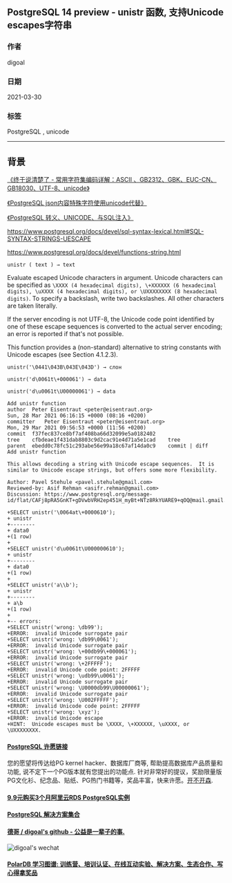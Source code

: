 ## PostgreSQL 14 preview - unistr 函数, 支持Unicode escapes字符串  
    
### 作者    
digoal    
    
### 日期    
2021-03-30     
    
### 标签    
PostgreSQL , unicode   
    
----    
    
## 背景    
  
[《终于说清楚了 - 常用字符集编码详解：ASCII 、GB2312、GBK、EUC-CN、GB18030、UTF-8、unicode》](../202101/20210119_05.md)    
  
[《PostgreSQL json内容特殊字符使用unicode代替》](../201808/20180822_02.md)    
  
[《PostgreSQL 转义、UNICODE、与SQL注入》](../201704/20170402_01.md)    
  
https://www.postgresql.org/docs/devel/sql-syntax-lexical.html#SQL-SYNTAX-STRINGS-UESCAPE  
  
https://www.postgresql.org/docs/devel/functions-string.html  
  
  
```unistr ( text ) → text```  
  
Evaluate escaped Unicode characters in argument. Unicode characters can be specified as ```\XXXX (4 hexadecimal digits), \+XXXXXX (6 hexadecimal digits), \uXXXX (4 hexadecimal digits), or \UXXXXXXXX (8 hexadecimal digits)```. To specify a backslash, write two backslashes. All other characters are taken literally.  
  
If the server encoding is not UTF-8, the Unicode code point identified by one of these escape sequences is converted to the actual server encoding; an error is reported if that's not possible.  
  
This function provides a (non-standard) alternative to string constants with Unicode escapes (see Section 4.1.2.3).  
  
```  
unistr('\0441\043B\043E\043D') → слон  
  
unistr('d\0061t\+000061') → data  
  
unistr('d\u0061t\U00000061') → data  
```  
  
  
```  
Add unistr function  
author	Peter Eisentraut <peter@eisentraut.org>	  
Sun, 28 Mar 2021 06:16:15 +0000 (08:16 +0200)  
committer	Peter Eisentraut <peter@eisentraut.org>	  
Mon, 29 Mar 2021 09:56:53 +0000 (11:56 +0200)  
commit	f37fec837ce8bf7af408ba66d32099e5a0182402  
tree	cfbdeae1f431dab8803c9d2cac91e4d71a5e1cad	tree  
parent	ebedd0c78fc51c293abe56e99a18c67af14da0c9	commit | diff  
Add unistr function  
  
This allows decoding a string with Unicode escape sequences.  It is  
similar to Unicode escape strings, but offers some more flexibility.  
  
Author: Pavel Stehule <pavel.stehule@gmail.com>  
Reviewed-by: Asif Rehman <asifr.rehman@gmail.com>  
Discussion: https://www.postgresql.org/message-id/flat/CAFj8pRA5GnKT+gDVwbVRH2ep451H_myBt+NTz8RkYUARE9+qOQ@mail.gmail.com  
```  
  
```  
+SELECT unistr('\0064at\+0000610');  
+ unistr   
+--------  
+ data0  
+(1 row)  
+  
+SELECT unistr('d\u0061t\U000000610');  
+ unistr   
+--------  
+ data0  
+(1 row)  
+  
+SELECT unistr('a\\b');  
+ unistr   
+--------  
+ a\b  
+(1 row)  
+  
+-- errors:  
+SELECT unistr('wrong: \db99');  
+ERROR:  invalid Unicode surrogate pair  
+SELECT unistr('wrong: \db99\0061');  
+ERROR:  invalid Unicode surrogate pair  
+SELECT unistr('wrong: \+00db99\+000061');  
+ERROR:  invalid Unicode surrogate pair  
+SELECT unistr('wrong: \+2FFFFF');  
+ERROR:  invalid Unicode code point: 2FFFFF  
+SELECT unistr('wrong: \udb99\u0061');  
+ERROR:  invalid Unicode surrogate pair  
+SELECT unistr('wrong: \U0000db99\U00000061');  
+ERROR:  invalid Unicode surrogate pair  
+SELECT unistr('wrong: \U002FFFFF');  
+ERROR:  invalid Unicode code point: 2FFFFF  
+SELECT unistr('wrong: \xyz');  
+ERROR:  invalid Unicode escape  
+HINT:  Unicode escapes must be \XXXX, \+XXXXXX, \uXXXX, or \UXXXXXXXX.  
```  
      
  
#### [PostgreSQL 许愿链接](https://github.com/digoal/blog/issues/76 "269ac3d1c492e938c0191101c7238216")
您的愿望将传达给PG kernel hacker、数据库厂商等, 帮助提高数据库产品质量和功能, 说不定下一个PG版本就有您提出的功能点. 针对非常好的提议，奖励限量版PG文化衫、纪念品、贴纸、PG热门书籍等，奖品丰富，快来许愿。[开不开森](https://github.com/digoal/blog/issues/76 "269ac3d1c492e938c0191101c7238216").  
  
  
#### [9.9元购买3个月阿里云RDS PostgreSQL实例](https://www.aliyun.com/database/postgresqlactivity "57258f76c37864c6e6d23383d05714ea")
  
  
#### [PostgreSQL 解决方案集合](https://yq.aliyun.com/topic/118 "40cff096e9ed7122c512b35d8561d9c8")
  
  
#### [德哥 / digoal's github - 公益是一辈子的事.](https://github.com/digoal/blog/blob/master/README.md "22709685feb7cab07d30f30387f0a9ae")
  
  
![digoal's wechat](../pic/digoal_weixin.jpg "f7ad92eeba24523fd47a6e1a0e691b59")
  
  
#### [PolarDB 学习图谱: 训练营、培训认证、在线互动实验、解决方案、生态合作、写心得拿奖品](https://www.aliyun.com/database/openpolardb/activity "8642f60e04ed0c814bf9cb9677976bd4")
  
